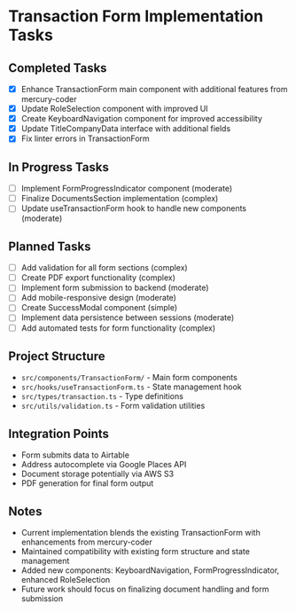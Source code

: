 # Transaction Form Implementation Tasks

## Completed Tasks
- [x] Enhance TransactionForm main component with additional features from mercury-coder
- [x] Update RoleSelection component with improved UI
- [x] Create KeyboardNavigation component for improved accessibility
- [x] Update TitleCompanyData interface with additional fields
- [x] Fix linter errors in TransactionForm

## In Progress Tasks
- [ ] Implement FormProgressIndicator component (moderate)
- [ ] Finalize DocumentsSection implementation (complex)
- [ ] Update useTransactionForm hook to handle new components (moderate)

## Planned Tasks
- [ ] Add validation for all form sections (complex)
- [ ] Create PDF export functionality (complex)
- [ ] Implement form submission to backend (moderate)
- [ ] Add mobile-responsive design (moderate)
- [ ] Create SuccessModal component (simple)
- [ ] Implement data persistence between sessions (moderate)
- [ ] Add automated tests for form functionality (complex)

## Project Structure
- `src/components/TransactionForm/` - Main form components
- `src/hooks/useTransactionForm.ts` - State management hook
- `src/types/transaction.ts` - Type definitions
- `src/utils/validation.ts` - Form validation utilities

## Integration Points
- Form submits data to Airtable
- Address autocomplete via Google Places API
- Document storage potentially via AWS S3
- PDF generation for final form output

## Notes
- Current implementation blends the existing TransactionForm with enhancements from mercury-coder
- Maintained compatibility with existing form structure and state management
- Added new components: KeyboardNavigation, FormProgressIndicator, enhanced RoleSelection
- Future work should focus on finalizing document handling and form submission 